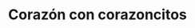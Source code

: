 ---
title: Corazón con corazoncitos
date: 
draft: false

# descripcion
description : Corazón con corazoncitos

materials: Plata 925

color: Plateado

dimensions: 2,5cm x 2cm

code: 02-14-0189

type: "Dijes"

categories: []

price: $2.790,00

price_eftvo: $2.370,00

# Images
# first image will be shown in the product page
images:
  # - image: "images/path_to_image"
  # La ubicacion de las imagenes es imagenes/Dijes/Dijes.Plata/02-14-0189-corazon-con-corazoncitos
  - image: "./images/dijes/plata/02-14-0189-corazon-con-corazoncitos.JPG"
---